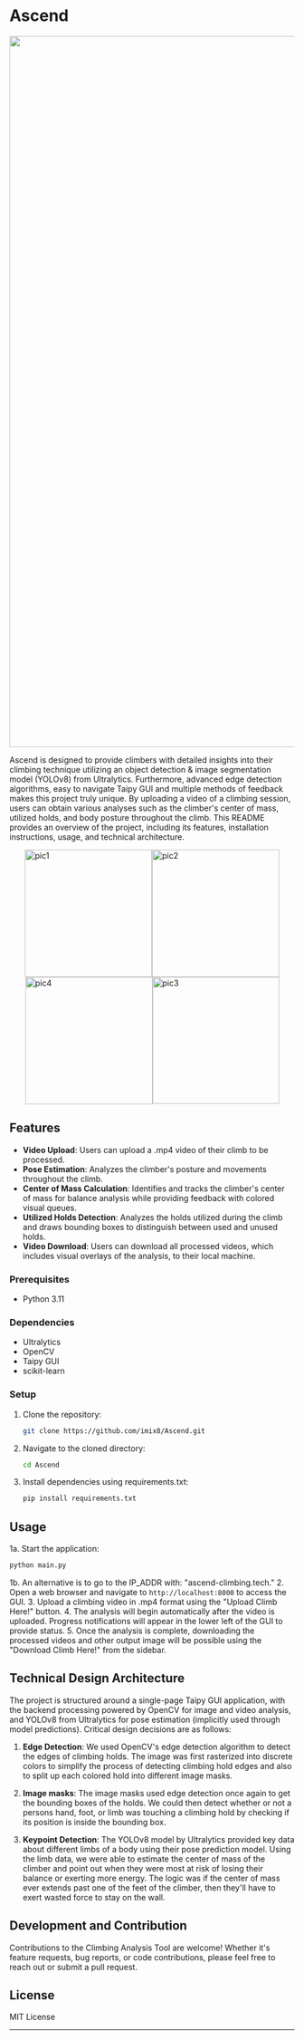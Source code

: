 # Ascend

<p align="center"><img width="1256" alt="Screenshot 2024-02-11 061220" src="https://github.com/imix8/Ascend/assets/112455598/0667cfdc-55f6-4c4e-8dd1-ceba6eda9268">

Ascend is designed to provide climbers with detailed insights into their climbing technique utilizing an object detection & image segmentation model (YOLOv8) from Ultralytics.  Furthermore, advanced edge detection algorithms, easy to navigate Taipy GUI and multiple methods of feedback makes this project truly unique. By uploading a video of a climbing session, users can obtain various analyses such as the climber's center of mass, utilized holds, and body posture throughout the climb. This README provides an overview of the project, including its features, installation instructions, usage, and technical architecture.

<div style="display: flex; justify-content: center; align-items: center; flex-wrap: wrap; margin:0 auto;">
    <img width="225" alt="pic1" src="https://github.com/imix8/Ascend/assets/112455598/3f7a2821-1ea3-4bfd-89b8-6aa518e18f00">
    <img width="225" alt="pic2" src="https://github.com/imix8/Ascend/assets/112455598/c79c6b9a-5b86-48fa-bb79-38dd73174761">
    <img width="225" alt="pic4" src="https://github.com/imix8/Ascend/assets/112455598/a77da975-49a4-4acd-a0f4-d2e3032f405b">
    <img width="224" alt="pic3" src="https://github.com/imix8/Ascend/assets/112455598/0a35a541-e013-412f-842d-049277382188">
</div>

## Features

- **Video Upload**: Users can upload a .mp4 video of their climb to be processed.
- **Pose Estimation**: Analyzes the climber's posture and movements throughout the climb.
- **Center of Mass Calculation**: Identifies and tracks the climber's center of mass for balance analysis while providing feedback with colored visual queues.
- **Utilized Holds Detection**: Analyzes the holds utilized during the climb and draws bounding boxes to distinguish between used and unused holds.
- **Video Download**: Users can download all processed videos, which includes visual overlays of the analysis, to their local machine.

### Prerequisites

- Python 3.11

### Dependencies

- Ultralytics
- OpenCV
- Taipy GUI
- scikit-learn

### Setup

1. Clone the repository:
   ```bash
   git clone https://github.com/imix8/Ascend.git
   ```
2. Navigate to the cloned directory:
   ```bash
   cd Ascend
   ```
3. Install dependencies using requirements.txt:
   ```bash
   pip install requirements.txt
   ```

## Usage

1a. Start the application:
   ```bash
   python main.py
   ```
1b. An alternative is to go to the IP_ADDR with: "ascend-climbing.tech."
2. Open a web browser and navigate to `http://localhost:8000` to access the GUI.
3. Upload a climbing video in .mp4 format using the "Upload Climb Here!" button.
4. The analysis will begin automatically after the video is uploaded.  Progress notifications will appear in the lower left of the GUI to provide status.
5. Once the analysis is complete, downloading the processed videos and other output image will be possible using the "Download Climb Here!" from the sidebar.

## Technical Design Architecture

The project is structured around a single-page Taipy GUI application, with the backend processing powered by OpenCV for image and video analysis, and YOLOv8 from Ultralytics for pose estimation (implicitly used through model predictions).  Critical design decisions are as follows:

1. **Edge Detection**:  We used OpenCV's edge detection algorithm to detect the edges of climbing holds.  The image was first rasterized into discrete colors to simplify the process of detecting climbing hold edges and also to split up each colored hold into different image masks.

2. **Image masks**:  The image masks used edge detection once again to get the bounding boxes of the holds.  We could then detect whether or not a persons hand, foot, or limb was touching a climbing hold by checking if its position is inside the bounding box.

3. **Keypoint Detection**:  The YOLOv8 model by Ultralytics provided key data about different limbs of a body using their pose prediction model.  Using the limb data, we were able to estimate the center of mass of the climber and point out when they were most at risk of losing their balance or exerting more energy. The logic was if the center of mass ever extends past one of the feet of the climber, then they'll have to exert wasted force to stay on the wall.

## Development and Contribution

Contributions to the Climbing Analysis Tool are welcome! Whether it's feature requests, bug reports, or code contributions, please feel free to reach out or submit a pull request.

## License

MIT License

---
